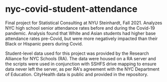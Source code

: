# nyc-covid-student-attendance
Final project for Statistical Consulting at NYU Steinhardt, Fall 2021. Analyzes NYC high school senior attendance rates before and during the Covid-19 pandemic. Analysis found that White and Asian students had higher base attendance rates pre-Covid, but were more negatively impacted than their Black or Hispanic peers during Covid. 

Student-level data used for this project was provided by the Research Alliance for NYC Schools (RA). The data were housed on a RA server and the scripts were used in conjunction with SSHFS drive mapping to ensure data never left the server, as per RA's agreement with the NYC Department of Education. CityHealth data is public and provided in the repository. 
